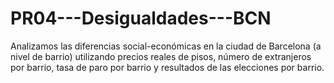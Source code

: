 # PR04---Desigualdades---BCN
Analizamos las diferencias social-económicas en la ciudad de Barcelona (a nivel de barrio) utilizando precios reales de pisos, número de extranjeros por barrio, tasa de paro por barrio y resultados de las elecciones por barrio.
